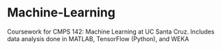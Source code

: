 # Machine-Learning
Coursework for CMPS 142: Machine Learning at UC Santa Cruz. 
Includes data analysis done in MATLAB, TensorFlow (Python), and WEKA

